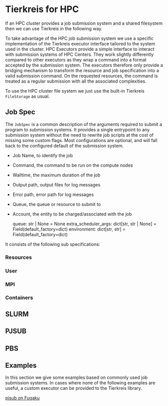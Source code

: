 # Tierkreis for HPC

If an HPC cluster provides a job submission system and a shared filesystem then we can use Tierkreis in the following way.

To take advantage of the HPC job submission system we use a specific implementation of the Tierkreis executor interface tailored to the system used in the cluster.
HPC Executors provide a simple interface to interact with submission systems of HPC Centers.
They work slightly differently compared to other executors as they wrap a command into a format accepted by the submission system.
The executors therefore only provide a bridging mechanism to transform the resource and job specification into a valid submission command.
On the requested resources, the command is treated as a regular submission with all the associated complexities.

To use the HPC cluster file system we just use the built-in Tierkreis `FileStorage` as usual.

## Job Spec

The `JobSpec` is a common description of the arguments required to submit a program to submission systems.
It provides a single entrypoint to any submission system without the need to rewrite job scripts at the cost of missing some custom flags.
Most configurations are optional, and will fall back to the configured default of the submission system.

- Job Name, to identify the job
- Command, the command to be run on the compute nodes
- Walltime, the maximum duration of the job
- Output path, output files for log messages
- Error path, error path for log messages
- Queue, the queue or resource to submit to
- Account, the entity to be charged/associated with the job

  queue: str | None = None
  extra_scheduler_args: dict[str, str | None] = Field(default_factory=dict)
  environment: dict[str, str] = Field(default_factory=dict)

It consists of the following sub specifications:

### Resources

### User

### MPI

### Containers

## SLURM

## PJSUB

## PBS

## Examples

In this section we give some examples based on commonly used job submission systems.
In cases where none of the following examples are useful, a custom executor can be provided to the Tierkreis library.

[pjsub on Fugaku](./hpc/pjsub-fugaku.md)
